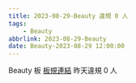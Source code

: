 ```yaml
---
title: 2023-08-29-Beauty 違規 0 人
tags:
    - Beauty
abbrlink: 2023-08-29-Beauty
date: Beauty-2023-08-29 12:00:00
---
```

Beauty 板 [板規連結](https://www.ptt.cc/bbs/Beauty/M.1630069980.A.84B.html)
昨天違規 0 人
